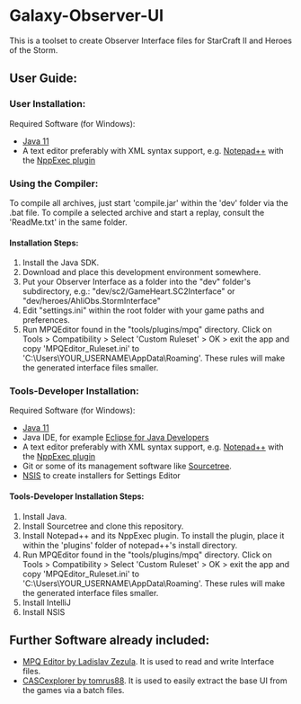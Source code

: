 # Galaxy-Observer-UI
This is a toolset to create Observer Interface files for StarCraft II and Heroes of the Storm.

## User Guide:

### User Installation:
Required Software (for Windows):
* [Java 11](http://www.oracle.com/technetwork/java/javase/downloads/index.html)
* A text editor preferably with XML syntax support, e.g. [Notepad++](https://notepad-plus-plus.org/) with the [NppExec plugin](https://sourceforge.net/projects/npp-plugins/files/NppExec/)

### Using the Compiler:
To compile all archives, just start 'compile.jar' within the 'dev' folder via the .bat file.
To compile a selected archive and start a replay, consult the 'ReadMe.txt' in the same folder.

#### Installation Steps:
1. Install the Java SDK.
2. Download and place this development environment somewhere.
3. Put your Observer Interface as a folder into the "dev" folder's subdirectory, e.g.: "dev/sc2/GameHeart.SC2Interface" or "dev/heroes/AhliObs.StormInterface"
4. Edit "settings.ini" within the root folder with your game paths and preferences.
5. Run MPQEditor found in the "tools/plugins/mpq" directory.
    Click on Tools > Compatibility > Select 'Custom Ruleset' > OK > exit the app and copy 'MPQEditor_Ruleset.ini' to 'C:\Users\YOUR_USERNAME\AppData\Roaming'. These rules will make the generated interface files smaller.

### Tools-Developer Installation:
Required Software (for Windows):
* [Java 11](http://www.oracle.com/technetwork/java/javase/downloads/index.html)
* Java IDE, for example [Eclipse for Java Developers](http://www.eclipse.org/downloads/eclipse-packages/)
* A text editor preferably with XML syntax support, e.g. [Notepad++](https://notepad-plus-plus.org/) with the [NppExec plugin](https://sourceforge.net/projects/npp-plugins/files/NppExec/)
* Git or some of its management software like [Sourcetree](https://www.sourcetreeapp.com/).
* [NSIS](https://nsis.sourceforge.io/Main_Page) to create installers for Settings Editor

#### Tools-Developer Installation Steps:
1. Install Java.
2. Install Sourcetree and clone this repository.
3. Install Notepad++ and its NppExec plugin.
    To install the plugin, place it within the 'plugins' folder of notepad++'s install directory.
4. Run MPQEditor found in the "tools/plugins/mpq" directory.
    Click on Tools > Compatibility > Select 'Custom Ruleset' > OK > exit the app and copy 'MPQEditor_Ruleset.ini' to 'C:\Users\YOUR_USERNAME\AppData\Roaming'. These rules will make the generated interface files smaller.
5. Install IntelliJ
6. Install NSIS

## Further Software already included:
* [MPQ Editor by Ladislav Zezula](http://www.zezula.net/en/mpq/download.html). It is used to read and write Interface files.
* [CASCexplorer by tomrus88](https://github.com/WoW-Tools/CASCExplorer/releases). It is used to easily extract the base UI from the games via a batch files.
